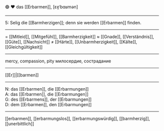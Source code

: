 🟢 ❤️ das [[Erbarmen]], [ɛɐ̯ˈbɑʁmən]

---
5: Selig die [[Barmherzigen]]; denn sie werden [[Erbarmen]] finden.

---
= [[Mitleid]], [[Mitgefühl]], [[Barmherzigkeit]]
≈ [[Gnade]], [[Verständnis]], [[Güte]], [[Nachsicht]]
≠ [[Härte]], [[Unbarmherzigkeit]], [[Kälte]], [[Gleichgültigkeit]]

---
mercy, compassion, pity
милосердие, сострадание

---
[[Er]]|[[barmen]]

---
N: das [[Erbarmen]], die [[Erbarmungen]]  
A: das [[Erbarmen]], die [[Erbarmungen]]  
G: des [[Erbarmens]], der [[Erbarmungen]]  
D: dem [[Erbarmen]], den [[Erbarmungen]]  

---
[[erbarmen]], [[erbarmungslos]], [[erbarmungswürdig]], [[barmherzig]], [[unerbittlich]]